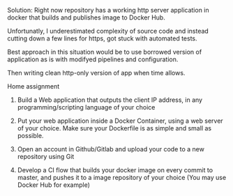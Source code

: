 Solution:
Right now repository has a working http server application in docker that builds and publishes image to Docker Hub.

Unfortunatly, I underestimated complexity of source code and instead cutting down a few lines for https, got stuck with automated tests.

Best approach in this situation would be to use borrowed version of application as is with modifyed pipelines and configuration.

Then writing clean http-only version of app when time allows.

Home assignment
1. Build a Web application that outputs the client IP address, in any programming/scripting
language of your choice

2. Put your web application inside a Docker Container, using a web server of your choice.
Make sure your Dockerfile is as simple and small as possible.

3. Open an account in Github/Gitlab and upload your code to a new repository using Git

4. Develop a CI flow that builds your docker image on every commit to master, and pushes
it to a image repository of your choice (You may use Docker Hub for example)

